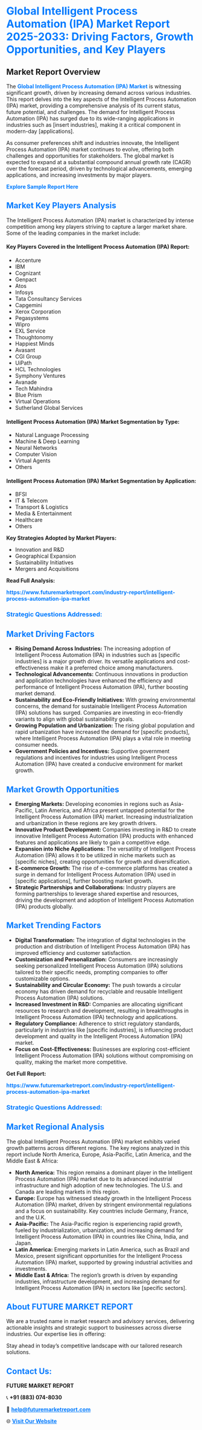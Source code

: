 <h1 style="color: #007BFF;">Global Intelligent Process Automation (IPA) Market Report 2025-2033: Driving Factors, Growth Opportunities, and Key Players</h1>

<section id="overview">
<h2>Market Report Overview</h2>
<p>The <a href="https://www.futuremarketreport.com/industry-report/intelligent-process-automation-ipa-market" style="color: #007BFF; text-decoration: none;"><strong>Global Intelligent Process Automation (IPA) Market</strong></a> is witnessing significant growth, driven by increasing demand across various industries. This report delves into the key aspects of the Intelligent Process Automation (IPA) market, providing a comprehensive analysis of its current status, future potential, and challenges. The demand for Intelligent Process Automation (IPA) has surged due to its wide-ranging applications in industries such as [insert industries], making it a critical component in modern-day [applications].</p>
<p>As consumer preferences shift and industries innovate, the Intelligent Process Automation (IPA) market continues to evolve, offering both challenges and opportunities for stakeholders. The global market is expected to expand at a substantial compound annual growth rate (CAGR) over the forecast period, driven by technological advancements, emerging applications, and increasing investments by major players.</p>
</section>

<section id="overview">
<p><a href="https://www.futuremarketreport.com/request-sample/reportId=62326" style="color: #007BFF; text-decoration: none;"><strong>Explore Sample Report Here</strong></a></p>
</section>

<section id="key-players">
<h2 style="color: #007BFF;">Market Key Players Analysis</h2>
<p>The Intelligent Process Automation (IPA) market is characterized by intense competition among key players striving to capture a larger market share. Some of the leading companies in the market include:</p>
<h4>Key Players Covered in the Intelligent Process Automation (IPA) Report:</h4>
<ul><li>Accenture</li><li>IBM</li><li>Cognizant</li><li>Genpact</li><li>Atos</li><li>Infosys</li><li>Tata Consultancy Services</li><li>Capgemini</li><li>Xerox Corporation</li><li>Pegasystems</li><li>Wipro</li><li>EXL Service</li><li>Thoughtonomy</li><li>Happiest Minds</li><li>Avasant</li><li>CGI Group</li><li>UiPath</li><li>HCL Technologies</li><li>Symphony Ventures</li><li>Avanade</li><li>Tech Mahindra</li><li>Blue Prism</li><li>Virtual Operations</li><li>Sutherland Global Services</li></ul>
<h4>Intelligent Process Automation (IPA) Market Segmentation by Type:</h4>
<ul><li>Natural Language Processing</li><li>Machine &amp; Deep Learning</li><li>Neural Networks</li><li>Computer Vision</li><li>Virtual Agents</li><li>Others</li></ul>

<h4>Intelligent Process Automation (IPA) Market Segmentation by Application:</h4>
<ul><li>BFSI</li><li>IT &amp; Telecom</li><li>Transport &amp; Logistics</li><li>Media &amp; Entertainment</li><li>Healthcare</li><li>Others</li></ul>
<p><strong>Key Strategies Adopted by Market Players:</strong></p>
<ul>
<li>Innovation and R&D</li>
<li>Geographical Expansion</li>
<li>Sustainability Initiatives</li>
<li>Mergers and Acquisitions</li>
</ul>
</section>

<section>
<p><strong>Read Full Analysis: </strong></p><a href="https://www.futuremarketreport.com/industry-report/intelligent-process-automation-ipa-market" style="color: #007BFF; text-decoration: none;"><strong>https://www.futuremarketreport.com/industry-report/intelligent-process-automation-ipa-market</strong></a>
<h3 style="color: #007BFF;">Strategic Questions Addressed:</h3>
</section>

<section id="driving-factors">
<h2 style="color: #007BFF;">Market Driving Factors</h2>
<ul>
<li><strong>Rising Demand Across Industries:</strong> The increasing adoption of Intelligent Process Automation (IPA) in industries such as [specific industries] is a major growth driver. Its versatile applications and cost-effectiveness make it a preferred choice among manufacturers.</li>
<li><strong>Technological Advancements:</strong> Continuous innovations in production and application technologies have enhanced the efficiency and performance of Intelligent Process Automation (IPA), further boosting market demand.</li>
<li><strong>Sustainability and Eco-Friendly Initiatives:</strong> With growing environmental concerns, the demand for sustainable Intelligent Process Automation (IPA) solutions has surged. Companies are investing in eco-friendly variants to align with global sustainability goals.</li>
<li><strong>Growing Population and Urbanization:</strong> The rising global population and rapid urbanization have increased the demand for [specific products], where Intelligent Process Automation (IPA) plays a vital role in meeting consumer needs.</li>
<li><strong>Government Policies and Incentives:</strong> Supportive government regulations and incentives for industries using Intelligent Process Automation (IPA) have created a conducive environment for market growth.</li>
</ul>
</section>

<section id="growth-opportunities">
<h2 style="color: #007BFF;">Market Growth Opportunities</h2>
<ul>
<li><strong>Emerging Markets:</strong> Developing economies in regions such as Asia-Pacific, Latin America, and Africa present untapped potential for the Intelligent Process Automation (IPA) market. Increasing industrialization and urbanization in these regions are key growth drivers.</li>
<li><strong>Innovative Product Development:</strong> Companies investing in R&D to create innovative Intelligent Process Automation (IPA) products with enhanced features and applications are likely to gain a competitive edge.</li>
<li><strong>Expansion into Niche Applications:</strong> The versatility of Intelligent Process Automation (IPA) allows it to be utilized in niche markets such as [specific niches], creating opportunities for growth and diversification.</li>
<li><strong>E-commerce Growth:</strong> The rise of e-commerce platforms has created a surge in demand for Intelligent Process Automation (IPA) used in [specific applications], further boosting market growth.</li>
<li><strong>Strategic Partnerships and Collaborations:</strong> Industry players are forming partnerships to leverage shared expertise and resources, driving the development and adoption of Intelligent Process Automation (IPA) products globally.</li>
</ul>
</section>

<section id="trending-factors">
<h2 style="color: #007BFF;">Market Trending Factors</h2>
<ul>
<li><strong>Digital Transformation:</strong> The integration of digital technologies in the production and distribution of Intelligent Process Automation (IPA) has improved efficiency and customer satisfaction.</li>
<li><strong>Customization and Personalization:</strong> Consumers are increasingly seeking personalized Intelligent Process Automation (IPA) solutions tailored to their specific needs, prompting companies to offer customizable options.</li>
<li><strong>Sustainability and Circular Economy:</strong> The push towards a circular economy has driven demand for recyclable and reusable Intelligent Process Automation (IPA) solutions.</li>
<li><strong>Increased Investment in R&D:</strong> Companies are allocating significant resources to research and development, resulting in breakthroughs in Intelligent Process Automation (IPA) technology and applications.</li>
<li><strong>Regulatory Compliance:</strong> Adherence to strict regulatory standards, particularly in industries like [specific industries], is influencing product development and quality in the Intelligent Process Automation (IPA) market.</li>
<li><strong>Focus on Cost-Effectiveness:</strong> Businesses are exploring cost-efficient Intelligent Process Automation (IPA) solutions without compromising on quality, making the market more competitive.</li>
</ul>
</section>

<section>
<p><strong>Get Full Report: </strong></p><a href="https://www.futuremarketreport.com/industry-report/intelligent-process-automation-ipa-market" style="color: #007BFF; text-decoration: none;"><strong>https://www.futuremarketreport.com/industry-report/intelligent-process-automation-ipa-market</strong></a>
<h3 style="color: #007BFF;">Strategic Questions Addressed:</h3>
</section>


<section id="regional-analysis">
<h2 style="color: #007BFF;">Market Regional Analysis</h2>
<p>The global Intelligent Process Automation (IPA) market exhibits varied growth patterns across different regions. The key regions analyzed in this report include North America, Europe, Asia-Pacific, Latin America, and the Middle East & Africa:</p>
<ul>
<li><strong>North America:</strong> This region remains a dominant player in the Intelligent Process Automation (IPA) market due to its advanced industrial infrastructure and high adoption of new technologies. The U.S. and Canada are leading markets in this region.</li>
<li><strong>Europe:</strong> Europe has witnessed steady growth in the Intelligent Process Automation (IPA) market, driven by stringent environmental regulations and a focus on sustainability. Key countries include Germany, France, and the U.K.</li>
<li><strong>Asia-Pacific:</strong> The Asia-Pacific region is experiencing rapid growth, fueled by industrialization, urbanization, and increasing demand for Intelligent Process Automation (IPA) in countries like China, India, and Japan.</li>
<li><strong>Latin America:</strong> Emerging markets in Latin America, such as Brazil and Mexico, present significant opportunities for the Intelligent Process Automation (IPA) market, supported by growing industrial activities and investments.</li>
<li><strong>Middle East & Africa:</strong> The region’s growth is driven by expanding industries, infrastructure development, and increasing demand for Intelligent Process Automation (IPA) in sectors like [specific sectors].</li>
</ul>
</section>

<footer>
<h2 style="color: #007BFF;">About FUTURE MARKET REPORT</h2>
<p>We are a trusted name in market research and advisory services, delivering actionable insights and strategic support to businesses across diverse industries. Our expertise lies in offering:</p>

<p>Stay ahead in today’s competitive landscape with our tailored research solutions.</p>

<h2 style="color: #007BFF;">Contact Us:</h2>
<p><strong>FUTURE MARKET REPORT</strong></p>
<p>📞 <strong>+91 (883) 074-8030</strong></p>
<p>📧 <strong><a href="mailto:help@futuremarketreport.com" style="color: #007BFF;">help@futuremarketreport.com</a></strong></p>
<p>🌐 <strong><a href="https://www.futuremarketreport.com/" style="color: #007BFF;">Visit Our Website</a></strong></p>
</footer>